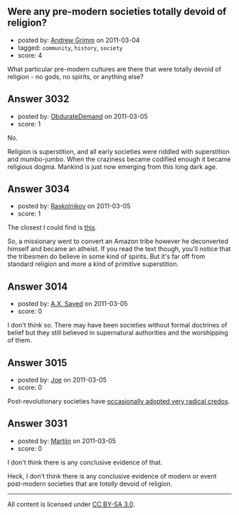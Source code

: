 ## Were any pre-modern societies totally devoid of religion?

- posted by: [Andrew Grimm](https://stackexchange.com/users/-1/270-andrew-grimm) on 2011-03-04
- tagged: `community`, `history`, `society`
- score: 4

What particular pre-modern cultures are there that were totally devoid of religion - no gods, no spirits, or anything else?


## Answer 3032

- posted by: [ObdurateDemand](https://stackexchange.com/users/-1/524-obduratedemand) on 2011-03-05
- score: 1

No.

Religion is superstition, and all early societies were riddled with superstition and mumbo-jumbo.  When the craziness became codified enough it became religious dogma.  Mankind is just now emerging from this long dark age.


## Answer 3034

- posted by: [Raskolnikov](https://stackexchange.com/users/-1/144-raskolnikov) on 2011-03-05
- score: 1

The closest I could find is [this](http://www.seacoastonline.com/articles/20090412-ENTERTAIN-904120305).

So, a missionary went to convert an Amazon tribe however he deconverted himself and became an atheist. If you read the text though, you'll notice that the tribesmen do believe in some kind of spirits. But it's far off from standard religion and more a kind of primitive superstition.


## Answer 3014

- posted by: [A.X. Sayed](https://stackexchange.com/users/-1/1201-a-x-sayed) on 2011-03-05
- score: 0

I don't think so. There may have been societies without formal doctrines of belief but they still believed in supernatural authorities and the worshipping of them. 


## Answer 3015

- posted by: [Joe](https://stackexchange.com/users/-1/1064-joe) on 2011-03-05
- score: 0

<p>Post-revolutionary societies have <a href="http://en.wikipedia.org/wiki/Cult_of_reason" rel="nofollow">occasionally adopted very radical credos</a>.</p>



## Answer 3031

- posted by: [Martijn](https://stackexchange.com/users/-1/1205-martijn) on 2011-03-05
- score: 0

I don't think there is any conclusive evidence of that.

Heck, I don't think there is any conclusive evidence of modern or event post-modern societies that are _totally_ devoid of religion.



---

All content is licensed under [CC BY-SA 3.0](https://creativecommons.org/licenses/by-sa/3.0/).
